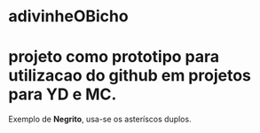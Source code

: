 # adivinheOBicho

# projeto como prototipo para utilizacao do github em projetos para YD e MC.

Exemplo de **Negrito**, usa-se os asteríscos duplos.
